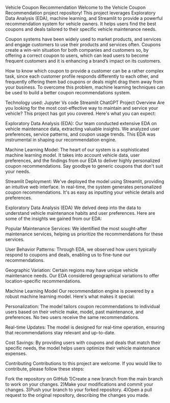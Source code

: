 Vehicle Coupon Recommendation
Welcome to the Vehicle Coupon Recommendation project repository! This project leverages Exploratory Data Analysis (EDA), machine learning, and Streamlit to provide a powerful recommendation system for vehicle owners. It helps users find the best coupons and deals tailored to their specific vehicle maintenance needs.

Coupon systems have been widely used to market products, and services and engage customers to use their products and services often. Coupons create a win-win situation for both companies and customers so, by offering a correct coupon to users, which can lead users to become frequent customers and it is enhancing a brand’s impact on its customers.

How to know which coupon to provide a customer can be a rather complex task, since each customer profile responds differently to each other, and frequently offering them bad coupons or deals might drag them away from your business. To overcome this problem, machine learning techniques can be used to build a better coupon recommendations system.

Technology used:
Jupyter Vs code Streamlit ChatGPT
Project Overview
Are you looking for the most cost-effective way to maintain and service your vehicle? This project has got you covered. Here's what you can expect:

Exploratory Data Analysis (EDA): Our team conducted extensive EDA on vehicle maintenance data, extracting valuable insights. We analyzed user preferences, service patterns, and coupon usage trends. This EDA was instrumental in shaping our recommendation engine.

Machine Learning Model: The heart of our system is a sophisticated machine learning model. It takes into account vehicle data, user preferences, and the findings from our EDA to deliver highly personalized coupon recommendations. Say goodbye to generic coupons that don't suit your needs.

Streamlit Deployment: We've deployed the model using Streamlit, providing an intuitive web interface. In real-time, the system generates personalized coupon recommendations. It's as easy as inputting your vehicle details and preferences.

Exploratory Data Analysis (EDA)
We delved deep into the data to understand vehicle maintenance habits and user preferences. Here are some of the insights we gained from our EDA:

Popular Maintenance Services: We identified the most sought-after maintenance services, helping us prioritize the recommendations for these services.

User Behavior Patterns: Through EDA, we observed how users typically respond to coupons and deals, enabling us to fine-tune our recommendations.

Geographic Variation: Certain regions may have unique vehicle maintenance needs. Our EDA considered geographical variations to offer location-specific recommendations.

Machine Learning Model
Our recommendation engine is powered by a robust machine learning model. Here's what makes it special:

Personalization: The model tailors coupon recommendations to individual users based on their vehicle make, model, past maintenance, and preferences. No two users receive the same recommendations.

Real-time Updates: The model is designed for real-time operation, ensuring that recommendations stay relevant and up-to-date.

Cost Savings: By providing users with coupons and deals that match their specific needs, the model helps users optimize their vehicle maintenance expenses.

Contributing
Contributions to this project are welcome. If you would like to contribute, please follow these steps:

Fork the repository on GitHub
1)Create a new branch from the main branch to work on your changes.
2)Make your modifications and commit your changes.
3)Push your branch to your forked repository.
4)Open a pull request to the original repository, describing the changes you made.
